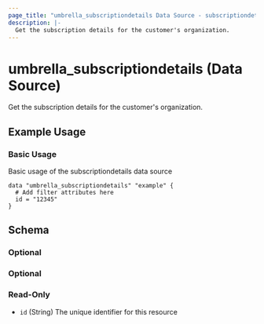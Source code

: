 ```yaml
---
page_title: "umbrella_subscriptiondetails Data Source - subscriptiondetails"
description: |-
  Get the subscription details for the customer's organization.
---
```


# umbrella_subscriptiondetails (Data Source)

Get the subscription details for the customer's organization.

## Example Usage


### Basic Usage

Basic usage of the subscriptiondetails data source

```hcl
data "umbrella_subscriptiondetails" "example" {
  # Add filter attributes here
  id = "12345"
}
```



## Schema

### Optional



### Optional



### Read-Only

- `id` (String) The unique identifier for this resource




